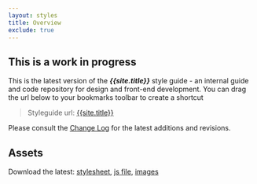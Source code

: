 ```yaml
---
layout: styles
title: Overview
exclude: true
---
```


## This is a work in progress

This is the latest version of the **_{{site.title}}_** style guide - an internal guide and code repository for design and front-end development. You can drag the url below to your bookmarks toolbar to create a shortcut

> Styleguide url: [{{site.title}}]({{site.baseurl}})

Please consult the [Change Log]({{site.baseurl}}changelog) for the latest additions and revisions.

## Assets

Download the latest: <a href="" download>stylesheet</a>, <a href="" download>js file</a>, <a href="" download>images</a>